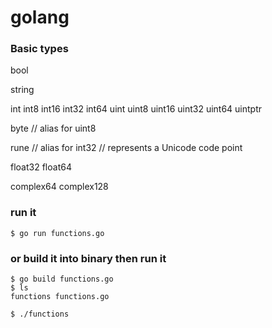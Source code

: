 # golang


### Basic types

bool

string

int  int8  int16  int32  int64
uint uint8 uint16 uint32 uint64 uintptr

byte // alias for uint8

rune // alias for int32
     // represents a Unicode code point

float32 float64

complex64 complex128

### run it
```
$ go run functions.go
```

### or build it into binary then run it
```
$ go build functions.go
$ ls
functions functions.go

$ ./functions
```
